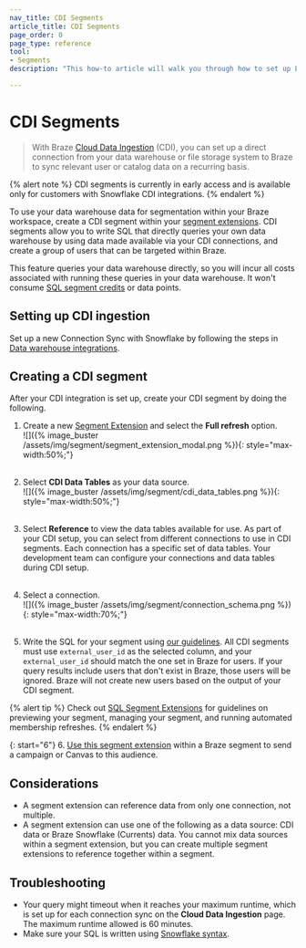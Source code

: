 ```yaml
---
nav_title: CDI Segments
article_title: CDI Segments
page_order: 0
page_type: reference
tool: 
- Segments
description: "This how-to article will walk you through how to set up Location targeting, allowing you to segment users by location."

---
```


# CDI Segments

> With Braze [Cloud Data Ingestion]({{site.baseurl}}/user_guide/data_and_analytics/cloud_ingestion/overview/) (CDI), you can set up a direct connection from your data warehouse or file storage system to Braze to sync relevant user or catalog data on a recurring basis.

{% alert note %}
CDI segments is currently in early access and is available only for customers with Snowflake CDI integrations.
{% endalert %}

To use your data warehouse data for segmentation within your Braze workspace, create a CDI segment within your [segment extensions]({{site.baseurl}}/user_guide/engagement_tools/segments/segment_extension/). CDI segments allow you to write SQL that directly queries your own data warehouse by using data made available via your CDI connections, and create a group of users that can be targeted within Braze.

This feature queries your data warehouse directly, so you will incur all costs associated with running these queries in your data warehouse. It won't consume [SQL segment credits]({{site.baseurl}}/user_guide/engagement_tools/segments/sql_segments/#monitoring-your-sql-segments-usage) or data points.

## Setting up CDI ingestion

Set up a new Connection Sync with Snowflake by following the steps in [Data warehouse integrations]({{site.baseurl}}/user_guide/data_and_analytics/cloud_ingestion/integrations/).

## Creating a CDI segment

After your CDI integration is set up, create your CDI segment by doing the following. 

1. Create a new [Segment Extension]({{site.baseurl}}/user_guide/engagement_tools/segments/segment_extension/) and select the **Full refresh** option. <br>![]({% image_buster /assets/img/segment/segment_extension_modal.png %}){: style="max-width:50%;"}<br><br>

2. Select **CDI Data Tables** as your data source. <br>![]({% image_buster /assets/img/segment/cdi_data_tables.png %}){: style="max-width:50%;"}<br><br>

3. Select **Reference** to view the data tables available for use. As part of your CDI setup, you can select from different connections to use in CDI segments. Each connection has a specific set of data tables. Your development team can configure your connections and data tables during CDI setup. <br><br>

4. Select a connection. <br>![]({% image_buster /assets/img/segment/connection_schema.png %}){: style="max-width:70%;"}<br><br>

5. Write the SQL for your segment using [our guidelines]({{site.baseurl}}/user_guide/engagement_tools/segments/sql_segments/#writing-sql). All CDI segments must use `external_user_id` as the selected column, and your `external_user_id` should match the one set in Braze for users. If your query results include users that don't exist in Braze, those users will be ignored. Braze will not create new users based on the output of your CDI segment. 

{% alert tip %}
Check out [SQL Segment Extensions]({{site.baseurl}}/user_guide/engagement_tools/segments/sql_segments/) for guidelines on previewing your segment, managing your segment, and running automated membership refreshes.
{% endalert %}

{: start="6"}
6. [Use this segment extension]({{site.baseurl}}/user_guide/engagement_tools/segments/segment_extension/#step-5-use-your-extension-in-a-segment) within a Braze segment to send a campaign or Canvas to this audience.

## Considerations

- A segment extension can reference data from only one connection, not multiple.    
- A segment extension can use one of the following as a data source: CDI data or Braze Snowflake (Currents) data. You cannot mix data sources within a segment extension, but you can create multiple segment extensions to reference together within a segment.

## Troubleshooting

- Your query might timeout when it reaches your maximum runtime, which is set up for each connection sync on the **Cloud Data Ingestion** page. The maximum runtime allowed is 60 minutes.
- Make sure your SQL is written using [Snowflake syntax](https://docs.snowflake.com/en/sql-reference/).